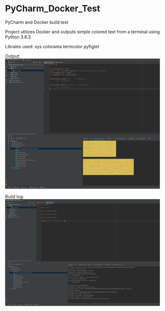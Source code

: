 # PyCharm_Docker_Test

PyCharm and Docker build test

Project utilizes Docker and outputs simple colored text from a terminal using Python 3.8.3

Libraies used:
sys
colorama 
termcolor 
pyfiglet

Output:
![Output Example](/images/script_output.PNG)

Build log:
![Build Log](/images/Docker_build.PNG)
